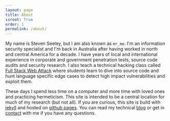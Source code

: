 ```yaml
---
layout: page
title: About
isroot: True
order: 1
permalink: /about/
---
```


My name is Steven Seeley, but I am also known as `mr_me`. I'm an information security specialist and I'm back in Australia after having worked in north and central America for a decade. I have years of local and international experience in corporate and government penetration tests, source code audits and security research. I also teach a technical hacking class called [Full Stack Web Attack](/training) where students learn to dive into source code and hunt language specific edge cases to detect high impact vulnerabilities and exploit them.

These days I spend less time on a computer and more time with loved ones and practicing hermeticism. This site is intended to be a central location for much of my research (but not all). If you are curious, this site is build with <a href="https://jekyllrb.com/" target="_blank">jekyll</a> and hosted on <a href="https://pages.github.com/" target="_blank">github pages</a>. You can read my technical <a href="/blog">blog</a> or get in [contact](/contact) with me if you have any questions.
